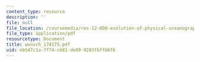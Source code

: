 ```yaml
---
content_type: resource
description: ''
file: null
file_location: /coursemedia/res-12-000-evolution-of-physical-oceanography-spring-2007/eb547c1a7f74cb81de099283fbffb6f6_wunsch_174175.pdf
file_type: application/pdf
resourcetype: Document
title: wunsch_174175.pdf
uid: eb547c1a-7f74-cb81-de09-9283fbffb6f6
---
```

